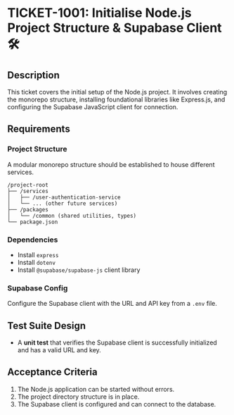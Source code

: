 # TICKET-1001: Initialise Node.js Project Structure & Supabase Client 🛠️

## Description
This ticket covers the initial setup of the Node.js project. It involves creating the monorepo structure, installing foundational libraries like Express.js, and configuring the Supabase JavaScript client for connection.

## Requirements

### Project Structure
A modular monorepo structure should be established to house different services.
```
/project-root
├── /services
│   ├── /user-authentication-service
│   └── ... (other future services)
├── /packages
│   └── /common (shared utilities, types)
└── package.json
```

### Dependencies
- Install `express`
- Install `dotenv`
- Install `@supabase/supabase-js` client library

### Supabase Config
Configure the Supabase client with the URL and API key from a `.env` file.

## Test Suite Design
- A **unit test** that verifies the Supabase client is successfully initialized and has a valid URL and key.

## Acceptance Criteria
1. The Node.js application can be started without errors.
2. The project directory structure is in place.
3. The Supabase client is configured and can connect to the database. 